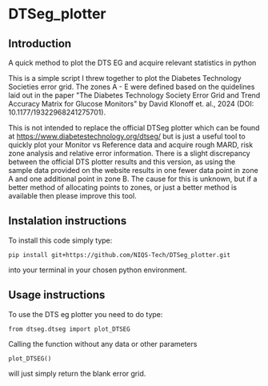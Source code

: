 # DTSeg_plotter

## Introduction
A quick method to plot the DTS EG and acquire relevant statistics in python

This is a simple script I threw together to plot the Diabetes Technology Societies error grid. The zones A - E were defined based on the quidelines laid out in the paper "The Diabetes Technology Society Error Grid and Trend Accuracy Matrix for Glucose Monitors" by David Klonoff et. al., 2024 (DOI: 10.1177/19322968241275701).

This is not intended to replace the official DTSeg plotter which can be found at https://www.diabetestechnology.org/dtseg/ but is just a useful tool to quickly plot your Monitor vs Reference data and acquire rough MARD, risk zone analysis and relative error information. 
There is a slight discrepancy between the official DTS plotter results and this version, as using the sample data provided on the website results in one fewer data point in zone A and one additional point in zone B. The cause for this is unknown, but if a better method of allocating points to zones, or just a better method is available then please improve this tool. 

## Instalation instructions 

To install this code simply type:
```
pip install git+https://github.com/NIQS-Tech/DTSeg_plotter.git
```

into your terminal in your chosen python environment.

## Usage instructions 

To use the DTS eg plotter you need to do type:
```
from dtseg.dtseg import plot_DTSEG
```
Calling the function without any data or other parameters 
```
plot_DTSEG()
```
will just simply return the blank error grid.


